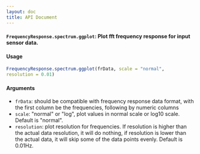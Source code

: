 ```yaml
---
layout: doc
title: API Document
---
```


#### `FrequencyResponse.spectrum.ggplot`: Plot fft frequency response for input sensor data. ####

#### Usage ####

```r
FrequencyResponse.spectrum.ggplot(frData, scale = "normal",
resolution = 0.01)
```

#### Arguments ####

* `frData`: should be compatible with frequency response data format, with the first column be the frequencies, following by numeric columns
* `scale`: "normal" or "log", plot values in normal scale or log10 scale. Default is "normal".
* `resolution`: plot resolution for frequencies. If resolution is higher than the actual data resolution, it will do nothing, if resolution is lower than the actual data, it will skip some of the data points evenly. Default is 0.01Hz.


